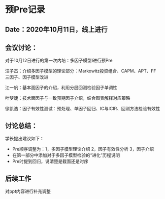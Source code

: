 # 预Pre记录

## Date：2020年10月11日，线上进行

## 会议讨论：

对于10月12日进行的第一次内培：多因子模型Ⅰ进行预Pre

汪子杰：介绍多因子模型的理论部分：Markowitz投资组合、CAPM、APT、FF三因子、因子模型改进

江一帆：基本面因子的介绍，利用分层回测检验因子单调性

叶梦婕：技术面因子与一致预期因子介绍，结合图表解释对应策略

徐凯浩：因子有效性测试：预处理、单因子回归、IC与ICIR、回测方法检验有效性

## 讨论总结：

学长提出建议如下：

- Pre顺序调整为：1，多因子模型理论介绍 2，因子有效性分析 3，因子介绍
- 在第一部分中添加对于多因子模型检验的“进化”历程说明
- Pre时提到回归，说清楚是截面还是时序

## 后续工作

对ppt内容进行补充调整